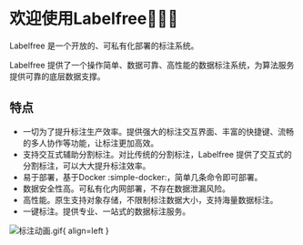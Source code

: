 # 欢迎使用Labelfree👋👋👋

Labelfree 是一个开放的、可私有化部署的标注系统。

Labelfree 提供了一个操作简单、数据可靠、高性能的数据标注系统，为算法服务提供可靠的底层数据支撑。

## 特点
- 一切为了提升标注生产效率。提供强大的标注交互界面、丰富的快捷键、流畅的多人协作等功能，让标注更加高效。
- 支持交互式辅助分割标注。对比传统的分割标注，Labelfree 提供了交互式的分割标注，可以大大提升标注效率。
- 易于部署，基于Docker :simple-docker:，简单几条命令即可部署。
- 数据安全性高。可私有化内网部署，不存在数据泄漏风险。
- 高性能。原生支持对象存储，不限制标注数据大小，支持海量数据标注。
- 一键标注。提供专业、一站式的数据标注服务。


![标注动画.gif](https://labelfree.oss-cn-shenzhen.aliyuncs.com/public/label.gif){ align=left }

